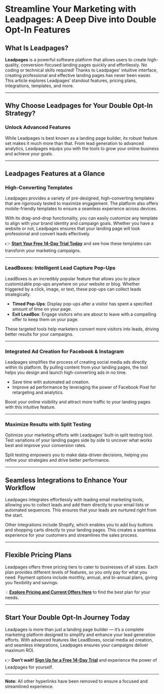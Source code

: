 # Streamline Your Marketing with Leadpages: A Deep Dive into Double Opt-In Features

## What Is Leadpages?

**Leadpages** is a powerful software platform that allows users to create high-quality, conversion-focused landing pages quickly and effortlessly. No coding or technical skills required! Thanks to Leadpages' intuitive interface, creating professional and effective landing pages has never been easier. This article explores Leadpages’ standout features, pricing plans, integrations, templates, and more.

---

## Why Choose Leadpages for Your Double Opt-In Strategy?

### Unlock Advanced Features

While Leadpages is best known as a landing page builder, its robust feature set makes it much more than that. From lead generation to advanced analytics, Leadpages equips you with the tools to grow your online business and achieve your goals.

---

## Leadpages Features at a Glance

### High-Converting Templates

Leadpages provides a variety of pre-designed, high-converting templates that are rigorously tested to maximize engagement. The platform also offers mobile-friendly templates to ensure a seamless experience across devices.

With its drag-and-drop functionality, you can easily customize any template to align with your brand identity and campaign goals. Whether you have a website or not, Leadpages ensures that your landing page will look professional and convert leads effectively.

👉 **[Start Your Free 14-Day Trial Today](https://bit.ly/LEadPages)** and see how these templates can transform your marketing campaigns.

---

### LeadBoxes: Intelligent Lead Capture Pop-Ups

LeadBoxes is an incredibly popular feature that allows you to place customizable pop-ups anywhere on your website or blog. Whether triggered by a click, image, or text, these pop-ups can collect leads strategically.

- **Timed Pop-Ups**: Display pop-ups after a visitor has spent a specified amount of time on your page.
- **Exit LeadBox**: Engage visitors who are about to leave with a compelling offer to keep them on your page.

These targeted tools help marketers convert more visitors into leads, driving better results for your campaigns.

---

### Integrated Ad Creation for Facebook & Instagram

Leadpages simplifies the process of creating social media ads directly within its platform. By pulling content from your landing pages, the tool helps you design and launch high-converting ads in no time. 

- Save time with automated ad creation.
- Improve ad performance by leveraging the power of Facebook Pixel for retargeting and analytics.

Boost your online visibility and attract more traffic to your landing pages with this intuitive feature.

---

### Maximize Results with Split Testing

Optimize your marketing efforts with Leadpages’ built-in split testing tool. Test variations of your landing pages side by side to uncover what works best and improve your conversion rates.

Split testing empowers you to make data-driven decisions, helping you refine your strategies and drive better performance.

---

## Seamless Integrations to Enhance Your Workflow

Leadpages integrates effortlessly with leading email marketing tools, allowing you to collect leads and add them directly to your email lists or automated sequences. This ensures that your leads are nurtured right from the start.

Other integrations include Shopify, which enables you to add buy buttons and shopping carts directly to your landing pages. This creates a seamless experience for your customers and streamlines the sales process.

---

## Flexible Pricing Plans

Leadpages offers three pricing tiers to cater to businesses of all sizes. Each plan provides different levels of features, so you only pay for what you need. Payment options include monthly, annual, and bi-annual plans, giving you flexibility and savings.

💡 **[Explore Pricing and Current Offers Here](https://bit.ly/LEadPages)** to find the best plan for your needs.

---

## Start Your Double Opt-In Journey Today

Leadpages is more than just a landing page builder — it’s a complete marketing platform designed to simplify and enhance your lead generation efforts. With advanced features like LeadBoxes, social media ad creation, and seamless integrations, Leadpages ensures your campaigns deliver maximum ROI.

👉 **Don’t wait! [Sign Up for a Free 14-Day Trial](https://bit.ly/LEadPages)** and experience the power of Leadpages for yourself.

---

**Note:** All other hyperlinks have been removed to ensure a focused and streamlined experience.
